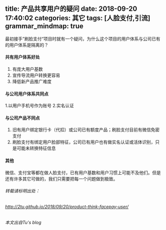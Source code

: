 title: 产品共享用户的疑问
date: 2018-09-20 17:40:02
categories: 其它 
tags: [人脸支付,引流]
grammar_mindmap: true
---


最初接手”刷脸支付“项目时就有一个疑问，为什么这个项目的用户体系与公司已有的用户体系是隔离的？

#### 共有用户体系好处
1. 有庞大用户基数
2. 宣传导流用户转换更容易
3. 降低新产品推广难度

<!--more-->  

#### 与公司用户体系共同点

1.以用户手机号作为账号
2.实名认证
 
#### 与公司产品不同点

1. 旧有用户绑定银行卡（代扣）或公司已有额度产品；刷脸支付目前有微信免密支付
2. 刷脸支付有绑定用户脸部特征，公司已有用户也有做实名认证或活体识别，只是可能未转换特征信息

#### 其他

微信、支付宝等都在做人脸支付，已有用户基数和用户习惯上可能不及他们。但是还有许多其它可做的，我们只需要把每一个问题做到极致。




###### 转载请标明出处： 
###### http://2tu.github.io/2018/09/20/product-think-facepay-user/
###### 本文出自Tu's blog